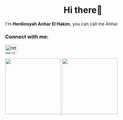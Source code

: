 <h1 align="center">Hi there👋</h1>

I'm **Herdinsyah Anhar El Hakim**, you can call me Anhar


<h3 align="left">Connect with me:</h3>
<p align="left">
<a href="https://linkedin.com/in/herdinsyahanharelhakim" target="blank"><img align="center" src="https://raw.githubusercontent.com/rahuldkjain/github-profile-readme-generator/master/src/images/icons/Social/linked-in-alt.svg" alt="https://www.linkedin.com/in/herdinsyah-an-har-el-hakim-b1607627b/" height="30" width="40" /></a>
</p>

<p align="left">
<a href="https://github.com/elherdin">
  <img height="180em" src="https://github-readme-stats-eight-theta.vercel.app/api?username=elherdin&show_icons=true&theme=algolia&include_all_commits=true&count_private=true"/>
  <img height="180em" src="https://github-readme-stats-eight-theta.vercel.app/api/top-langs/?username=elherdin&layout=compact&theme=algolia"/>
</a>
</p>


